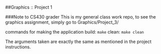 ##Graphics :: Project 1

###Note to CS430 grader
This is my general class work repo, to see the graphics assignment, simply go to Graphics/Project_3/

commands for making the application
build: `make`
clean: `make clean`

The arguments taken are exactly the same as mentioned in the project instructions.
